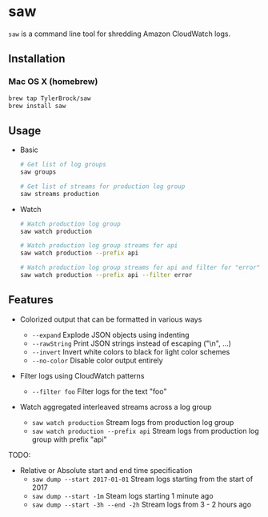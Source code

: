 saw
====

`saw` is a command line tool for shredding Amazon CloudWatch logs.

Installation
------------

### Mac OS X (homebrew)

```sh
brew tap TylerBrock/saw
brew install saw
```

Usage
-----

- Basic
    ```sh
    # Get list of log groups
    saw groups

    # Get list of streams for production log group
    saw streams production
    ```

- Watch
    ```sh
    # Watch production log group
    saw watch production

    # Watch production log group streams for api
    saw watch production --prefix api

    # Watch production log group streams for api and filter for "error"
    saw watch production --prefix api --filter error
    ```

Features
--------

- Colorized output that can be formatted in various ways
    - `--expand` Explode JSON objects using indenting
    - `--rawString` Print JSON strings instead of escaping ("\n", ...)
    - `--invert` Invert white colors to black for light color schemes
    - `--no-color` Disable color output entirely

- Filter logs using CloudWatch patterns
    - `--filter foo` Filter logs for the text "foo"

- Watch aggregated interleaved streams across a log group
    - `saw watch production` Stream logs from production log group
    - `saw watch production --prefix api` Stream logs from production log group with prefix "api"

TODO:

- Relative or Absolute start and end time specification
    - `saw dump --start 2017-01-01` Stream logs starting from the start of 2017
    - `saw dump --start -1m` Steam logs starting 1 minute ago
    - `saw dump --start -3h --end -2h` Stream logs from 3 - 2 hours ago
